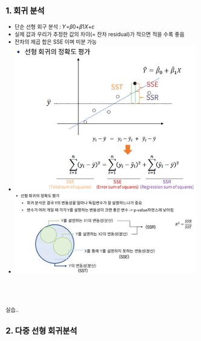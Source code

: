 ## 1. 회귀 분석
- 단순 선형 회구 분석 : 𝑌=𝛽0+𝛽1𝑋+𝜀
- 실제 값과 우리가 추정한 값의 차이(= 잔차 residual)가 적으면 적을 수록 좋음
- 잔차의 제곱 합은 SSE 이며 미분 가능
- <img src="https://github.com/kimhagyeong/Tech_Diary/blob/main/static/%E1%84%89%E1%85%A5%E1%86%AB%E1%84%92%E1%85%A7%E1%86%BC%E1%84%92%E1%85%AC%E1%84%80%E1%85%B1%20%E1%84%8C%E1%85%A5%E1%86%BC%E1%84%92%E1%85%AA%E1%86%A8%E1%84%83%E1%85%A9.png" width="700"/>
- <img src="https://github.com/kimhagyeong/Tech_Diary/blob/main/static/%E1%84%92%E1%85%AC%E1%84%80%E1%85%B1%20%E1%84%8C%E1%85%A5%E1%86%BC%E1%84%92%E1%85%AA%E1%86%A8%E1%84%83%E1%85%A9%20%E1%84%91%E1%85%A7%E1%86%BC%E1%84%80%E1%85%A1.png" width="700"/>

<br/><br/><br/><br/>
실습..

## 2. 다중 선형 회귀분석
